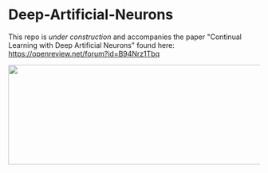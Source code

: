 # Deep-Artificial-Neurons

This repo is *under construction* and accompanies the paper "Continual Learning with Deep Artificial Neurons" found here: https://openreview.net/forum?id=B94Nrz1Tbq
<p align="center">
  <img width="600" height="200" src="https://github.com/blake-camp/Deep-Artificial-Neurons/blob/main/DANs_abstract_clean.png"/>
</p>


